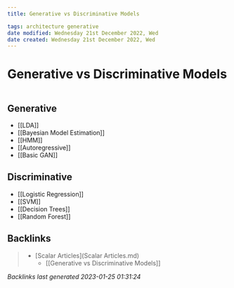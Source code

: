 ```yaml
---
title: Generative vs Discriminative Models

tags: architecture generative 
date modified: Wednesday 21st December 2022, Wed
date created: Wednesday 21st December 2022, Wed
---
```


# Generative vs Discriminative Models
```toc
```

## Generative

- [[LDA]]
- [[Bayesian Model Estimation]]
- [[HMM]]
- [[Autoregressive]]
- [[Basic GAN]]

## Discriminative
- [[Logistic Regression]]
- [[SVM]]
- [[Decision Trees]]
- [[Random Forest]]

## Backlinks

> - [Scalar Articles](Scalar Articles.md)
>   - [[Generative vs Discriminative Models]]

_Backlinks last generated 2023-01-25 01:31:24_
